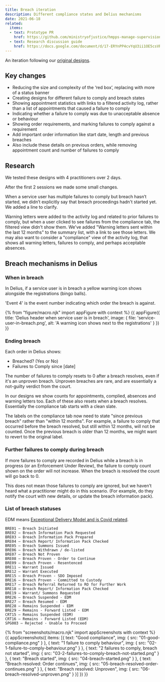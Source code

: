 ```yaml
---
title: Breach iteration
description: Different compliance states and Delius mechanisms
date: 2021-06-18
related:
  items:
  - text: Prototype PR
    href: https://github.com/ministryofjustice/hmpps-manage-supervisions-prototype/pull/261
  - text: Research discussion guide
    href: https://docs.google.com/document/d/17-ERYnPP4cvYqU3ii1OE5csVRJgu9fOZ/edit
---
```


An iteration following our [original designs](/breach-design-sprint).

## Key changes

- Reducing the size and complexity of the ‘red box’, replacing with more of a status banner
- Creating designs for different failure to comply and breach states
- Showing appointment statistics with links to a filtered activity log, rather than a list of appointments that caused a failure to comply
- Indicating whether a failure to comply was due to unacceptable absence or behaviour
- Showing order requirements, and marking failures to comply against a requirement
- Add important order information like start date, length and previous breaches
- Also include these details on previous orders, while removing appointment count and number of failures to comply

## Research

We tested these designs with 4 practitioners over 2 days.

After the first 2 sessions we made some small changes.

When a service user has multiple failures to comply but breach hasn’t started, we didn’t explicitly say that breach proceedings hadn't started yet. We added a line to clarify.

Warning letters were added to the activity log and related to prior failures to comply, but when a user clicked to see failures from the compliance tab, the filtered view didn’t show them. We've added "Warning letters sent within the last 12 months" to the summary list, with a link to see those letters. We may also want to consider a "compliance" view of the activity log, that shows all warning letters, failures to comply, and perhaps acceptable absences.

## Breach mechanisms in Delius

### When in breach

In Delius, if a service user is in breach a yellow warning icon shows alongside the registrations (bingo balls).

'Event 4' is the event number indicating which order the breach is against.

{% from "figure/macro.njk" import appFigure with context %}
{{ appFigure({
  title: 'Delius header when service user is in breach',
  image: {
    file: 'service-user-in-breach.png',
    alt: 'A warning icon shows next to the registrations'
  }
}) }}

### Ending breach

Each order in Delius shows:

- Breached? (Yes or No)
- Failures to Comply since [date]

The number of failures to comply resets to 0 after a breach resolves, even if it's an unproven breach. Unproven breaches are rare, and are essentially a not-guilty verdict from the court.

In our designs we show counts for appointments, complied, absences and warning letters too. Each of these also resets when a breach resolves. Essentially the compliance tab starts with a clean slate.

The labels on the compliance tab now need to state "since previous breach" rather than "within 12 months". For example, a failure to comply that occurred before the breach resolved, but still within 12 months, will not be counted. Once the previous breach is older than 12 months, we might want to revert to the original label.

### Further failures to comply during breach

If more failures to comply are recorded in Delius while a breach is in progress (or an Enforcement Under Review), the failure to comply count shown on the order will not increase. When the breach is resolved the count will go back to 0.

This does not mean those failures to comply are ignored, but we haven’t heard what a practitioner might do in this scenario. (For example, do they notify the court with new details, or update the breach information pack).

### List of breach statuses

EDM means [Exceptional Delivery Model and is Covid related](https://www.justiceinspectorates.gov.uk/hmiprobation/wp-content/uploads/sites/5/2020/11/A-thematic-review-of-the-EDM-arrangements-in-probation-services-in-response-to-the-COVID-19-pandemic.pdf).

```
BRE01 – Breach Initiated
BRE02 – Breach Information Pack Requested
BRE03 – Breach Information Pack Prepared
BRE04 – Breach Report/ Information Pack Checked
BRE05 – Breach Summons Issued
BRE06 – Breach Withdrawn / de-listed
BRE07 – Breach Not Proven
BRE08 – Breach Proven - Order to Continue
BRE09 – Breach Proven - Resentenced
BRE11 – Warrant Issued
BRE12 – Warrant Executed
BRE15 – Breach Proven - SDO Imposed
BRE16 – Breach Proven - Committed to Custody
BRE17 – Breach Referral Returned to RO for Further Work
BRE18 – Breach Report/ Information Pack Checked
BRE19 – Warrant/ Summons Requested
BRE26 – Breach Suspended - EDM
BRE27 – Breach Resumed - EDM
BRE28 – Remains Suspended - EDM
BRE29 – Remains - Forward Listed - EDM
CRT15 – Remains Suspended (EDM)
CRT16 – Remains - Forward Listed (EDM)
SPG003 – Rejected - Unable to Proceed
```

{% from "screenshots/macro.njk" import appScreenshots with context %}
{{ appScreenshots({
  items: [{
      text: "Good compliance",
      img: { src: "01-good-compliance.png" }
    }, {
      text: "1 failure to comply behaviour",
      img: { src: "02-1-failure-to-comply-behaviour.png" }
    }, {
      text: "2 failures to comply, breach not started",
      img: { src: "03-2-failures-to-comply-breach-not-started.png" }
    }, {
      text: "Breach started",
      img: { src: "04-breach-started.png" }
    }, {
      text: "Breach resolved: Order continues",
      img: { src: "05-breach-resolved-order-continues.png" }
    }, {
      text: "Breach resolved: Unproven",
      img: { src: "06-breach-resolved-unproven.png" }
    }]
}) }}
